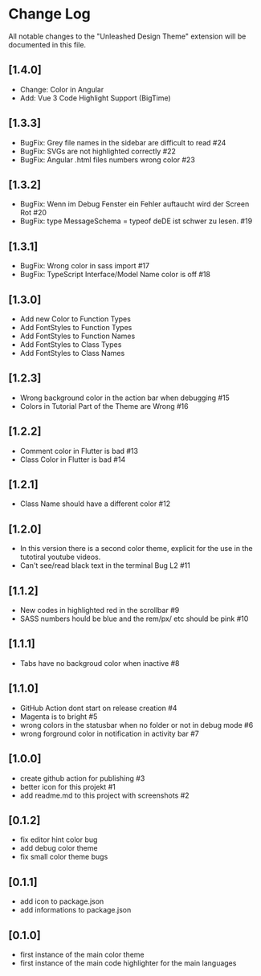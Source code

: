 # Change Log

All notable changes to the "Unleashed Design Theme" extension will be documented in this file.

<!-- Check [Keep a Changelog](http://keepachangelog.com/) for recommendations on how to structure this file. -->

## [1.4.0]

- Change: Color in Angular
- Add: Vue 3 Code Highlight Support (BigTime)

## [1.3.3]

- BugFix: Grey file names in the sidebar are difficult to read #24
- BugFix: SVGs are not highlighted correctly #22
- BugFix: Angular .html files numbers wrong color #23

## [1.3.2]

- BugFix: Wenn im Debug Fenster ein Fehler auftaucht wird der Screen Rot #20
- BugFix: type MessageSchema = typeof deDE ist schwer zu lesen. #19

## [1.3.1]

- BugFix: Wrong color in sass import #17
- BugFix: TypeScript Interface/Model Name color is off #18

## [1.3.0]

- Add new Color to Function Types
- Add FontStyles to Function Types
- Add FontStyles to Function Names
- Add FontStyles to Class Types
- Add FontStyles to Class Names

## [1.2.3]

- Wrong background color in the action bar when debugging #15
- Colors in Tutorial Part of the Theme are Wrong #16

## [1.2.2]

- Comment color in Flutter is bad #13
- Class Color in Flutter is bad #14

## [1.2.1]

- Class Name should have a different color #12

## [1.2.0]

- In this version there is a second color theme, explicit for the use in the tutotiral youtube videos.
- Can't see/read black text in the terminal Bug L2 #11

## [1.1.2]

- New codes in highlighted red in the scrollbar #9
- SASS numbers hould be blue and the rem/px/ etc should be pink #10

## [1.1.1]

- Tabs have no backgroud color when inactive #8

## [1.1.0]

- GitHub Action dont start on release creation #4
- Magenta is to bright #5
- wrong colors in the statusbar when no folder or not in debug mode #6
- wrong forground color in notification in activity bar #7

## [1.0.0]

- create github action for publishing #3
- better icon for this projekt #1
- add readme.md to this project with screenshots #2

## [0.1.2]

- fix editor hint color bug
- add debug color theme
- fix small color theme bugs

## [0.1.1]

- add icon to package.json
- add informations to package.json

## [0.1.0]

- first instance of the main color theme
- first instance of the main code highlighter for the main languages
